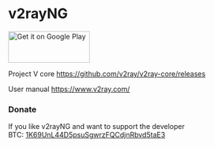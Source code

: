 # v2rayNG

<a href="https://play.google.com/store/apps/details?id=com.v2ray.ang">
<img alt="Get it on Google Play" src="https://play.google.com/intl/en_us/badges/images/generic/en_badge_web_generic.png" width="165" height="64" />
</a>

Project V core
https://github.com/v2ray/v2ray-core/releases

User manual
https://www.v2ray.com/

### Donate
If you like v2rayNG and want to support the developer  
BTC: [1K69UnL44D5psuSgwrzFQCdjnRbvd5taE3](https://blockchain.info/address/1K69UnL44D5psuSgwrzFQCdjnRbvd5taE3 "1K69UnL44D5psuSgwrzFQCdjnRbvd5taE3")
